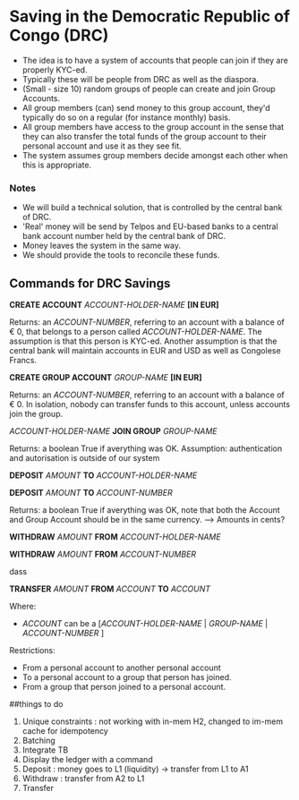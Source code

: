 # Saving in the Democratic Republic of Congo (DRC)

- The idea is to have a system of accounts that people can join if they are properly KYC-ed.
- Typically these will be people from DRC as well as the diaspora.
- (Small - size 10) random groups of people can create and join Group Accounts.
- All group members (can) send money to this group account, they'd typically do so on a regular (for instance monthly) basis.
- All group members have access to the group account in the sense that they can also transfer the total funds of the group account to their personal account and use it as they see fit.
- The system assumes group members decide amongst each other when this is appropriate.  

### Notes
- We will build a technical solution, that is controlled by the central bank of DRC.
- 'Real' money will be send by Telpos and EU-based banks to a central bank account number held by the central bank of DRC.  
- Money leaves the system in the same way.  
- We should provide the tools to reconcile these funds.


## Commands for DRC Savings

**CREATE ACCOUNT** _ACCOUNT-HOLDER-NAME_ **[IN EUR]**

Returns: an _ACCOUNT-NUMBER_, referring to an account with a balance of € 0, that belongs to a person called _ACCOUNT-HOLDER-NAME_. The assumption is that this person is KYC-ed.
Another assumption is that the central bank will maintain accounts in EUR and USD as well as Congolese Francs.

**CREATE GROUP ACCOUNT** _GROUP-NAME_ **[IN EUR]**

Returns: an _ACCOUNT-NUMBER_, referring to an account with a balance of € 0. In isolation, nobody can transfer funds to this account, unless accounts join the group.

_ACCOUNT-HOLDER-NAME_ **JOIN GROUP** _GROUP-NAME_

Returns: a boolean True if averything was OK.
Assumption: authentication and autorisation is outside of our system

**DEPOSIT** _AMOUNT_ **TO** _ACCOUNT-HOLDER-NAME_ 

**DEPOSIT** _AMOUNT_ **TO** _ACCOUNT-NUMBER_ 

Returns: a boolean True if averything was OK, note that both the Account and Group Account should be in the same currency.
--> Amounts in cents?

**WITHDRAW** _AMOUNT_ **FROM** _ACCOUNT-HOLDER-NAME_

**WITHDRAW** _AMOUNT_ **FROM** _ACCOUNT-NUMBER_


dass

**TRANSFER** _AMOUNT_ **FROM** _ACCOUNT_ **TO** _ACCOUNT_  

Where:
- _ACCOUNT_ can be a [_ACCOUNT-HOLDER-NAME_ | _GROUP-NAME_ | _ACCOUNT-NUMBER_ ]

Restrictions:
- From a personal account to another personal account
- To a personal account to a group that person has joined.
- From a group that person joined to a personal account.







##things to do 

1. Unique constraints : not working with in-mem H2, changed to im-mem cache for idempotency
2. Batching 
3. Integrate TB
4. Display the ledger with a command
5. Deposit : money goes to L1 (liquidity) -> transfer from L1 to A1 
6. Withdraw : transfer from A2 to L1
7. Transfer